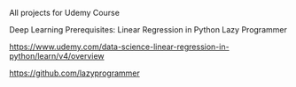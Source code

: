 All projects for Udemy Course

Deep Learning Prerequisites: Linear Regression in Python
Lazy Programmer

https://www.udemy.com/data-science-linear-regression-in-python/learn/v4/overview

https://github.com/lazyprogrammer

